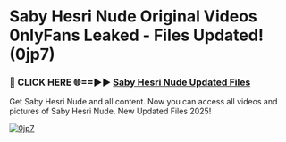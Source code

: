 # Saby Hesri Nude Original Videos 0nlyFans Leaked - Files Updated! (0jp7)

<h3>🔴 CLICK HERE 🌐==►► <a href="https://tinyurl.com/yrmya6cz" rel="nofollow">Saby Hesri Nude Updated Files</a></h3>

Get Saby Hesri Nude and all content. Now you can access all videos and pictures of Saby Hesri Nude. New Updated Files 2025!

[![0jp7](https://i.imgur.com/FMdXYCs.gif)](https://tinyurl.com/yrmya6cz)

